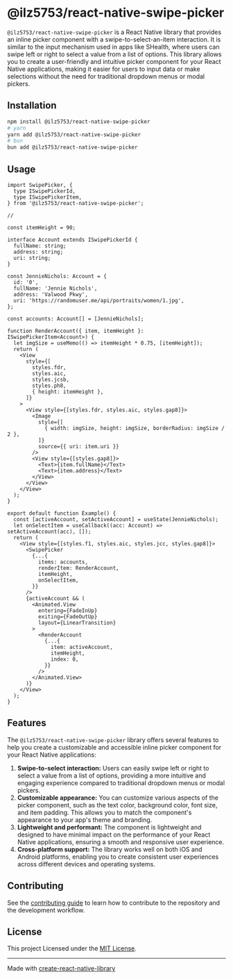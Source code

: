 # @ilz5753/react-native-swipe-picker

`@ilz5753/react-native-swipe-picker` is a React Native library that provides an inline picker component with a swipe-to-select-an-item interaction. It is similar to the input mechanism used in apps like SHealth, where users can swipe left or right to select a value from a list of options.
This library allows you to create a user-friendly and intuitive picker component for your React Native applications, making it easier for users to input data or make selections without the need for traditional dropdown menus or modal pickers.

## Installation

```sh
npm install @ilz5753/react-native-swipe-picker
# yarn
yarn add @ilz5753/react-native-swipe-picker
# bun
bun add @ilz5753/react-native-swipe-picker
```

## Usage

```tsx
import SwipePicker, {
  type ISwipePickerId,
  type ISwipePickerItem,
} from '@ilz5753/react-native-swipe-picker';

//

const itemHeight = 90;

interface Account extends ISwipePickerId {
  fullName: string;
  address: string;
  uri: string;
}

const JennieNichols: Account = {
  id: '0',
  fullName: 'Jennie Nichols',
  address: 'Valwood Pkwy',
  uri: 'https://randomuser.me/api/portraits/women/1.jpg',
};

const accounts: Account[] = [JennieNichols];

function RenderAccount({ item, itemHeight }: ISwipePickerItem<Account>) {
  let imgSize = useMemo(() => itemHeight * 0.75, [itemHeight]);
  return (
    <View
      style={[
        styles.fdr,
        styles.aic,
        styles.jcsb,
        styles.ph8,
        { height: itemHeight },
      ]}
    >
      <View style={[styles.fdr, styles.aic, styles.gap8]}>
        <Image
          style={[
            { width: imgSize, height: imgSize, borderRadius: imgSize / 2 },
          ]}
          source={{ uri: item.uri }}
        />
        <View style={[styles.gap8]}>
          <Text>{item.fullName}</Text>
          <Text>{item.address}</Text>
        </View>
      </View>
    </View>
  );
}

export default function Example() {
  const [activeAccount, setActiveAccount] = useState(JennieNichols);
  let onSelectItem = useCallback((acc: Account) => setActiveAccount(acc), []);
  return (
    <View style={[styles.f1, styles.aic, styles.jcc, styles.gap8]}>
      <SwipePicker
        {...{
          items: accounts,
          renderItem: RenderAccount,
          itemHeight,
          onSelectItem,
        }}
      />
      {activeAccount && (
        <Animated.View
          entering={FadeInUp}
          exiting={FadeOutUp}
          layout={LinearTransition}
        >
          <RenderAccount
            {...{
              item: activeAccount,
              itemHeight,
              index: 0,
            }}
          />
        </Animated.View>
      )}
    </View>
  );
}
```

## Features

The `@ilz5753/react-native-swipe-picker` library offers several features to help you create a customizable and accessible inline picker component for your React Native applications:

1. **Swipe-to-select interaction:** Users can easily swipe left or right to select a value from a list of options, providing a more intuitive and engaging experience compared to traditional dropdown menus or modal pickers.
2. **Customizable appearance:** You can customize various aspects of the picker component, such as the text color, background color, font size, and item padding. This allows you to match the component's appearance to your app's theme and branding.
3. **Lightweight and performant:** The component is lightweight and designed to have minimal impact on the performance of your React Native applications, ensuring a smooth and responsive user experience.
4. **Cross-platform support:** The library works well on both iOS and Android platforms, enabling you to create consistent user experiences across different devices and operating systems.

## Contributing

See the [contributing guide](CONTRIBUTING.md) to learn how to contribute to the repository and the development workflow.

## License

This project Licensed under the [MIT License](/LICENSE).

---

Made with [create-react-native-library](https://github.com/callstack/react-native-builder-bob)
